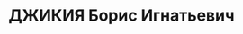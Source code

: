 ---
title: ДЖИКИЯ Борис Игнатьевич
description: 'Род. в 1896, Зугдидский район, с. Джумисели. Род занятий: в РККА бывший
  начальник инженерной службы 63 ГСД, в звании майора. В 1937 г. уволен по политмотивам.

  Осужден Тройкой при НКВД ГССР 03.12.1937. Мера наказания: Расстрел с конфискацией
  личного имущества. Дата расстрела: 11.12.1937'
---